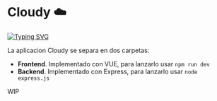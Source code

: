 # Cloudy ☁️
[![Typing SVG](https://readme-typing-svg.demolab.com?font=Noto+Sans+Mono&weight=800&duration=2400&pause=10&color=276BBB&width=435&lines=Almacenamiento+en+la+nube+%F0%9F%92%BE;Encriptado+%F0%9F%93%A6;Rapido+%F0%9F%9A%80;Seguro+%F0%9F%94%90)](https://git.io/typing-svg)

La aplicacion Cloudy se separa en dos carpetas:
- **Frontend**. Implementado con VUE, para lanzarlo usar
`npm run dev`
- **Backend**. Implementado con Express, para lanzarlo usar
`node express.js`

WIP
